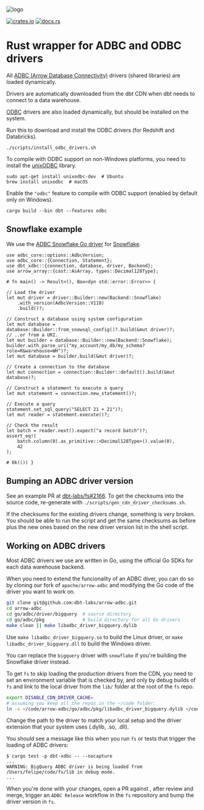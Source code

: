 ![logo](https://raw.githubusercontent.com/apache/arrow/refs/heads/main/docs/source/_static/favicon.ico)

[![crates.io](https://img.shields.io/crates/v/adbc_snowflake.svg)](https://crates.io/crates/adbc_snowflake)
[![docs.rs](https://docs.rs/adbc_snowflake/badge.svg)](https://docs.rs/c)

# Rust wrapper for ADBC and ODBC drivers

All [ADBC (Arrow Database Connectivity)](https://arrow.apache.org/adbc/) drivers
(shared libraries) are loaded dynamically.

Drivers are automatically downloaded from the dbt CDN when dbt needs to connect to a
data warehouse.

[ODBC](https://en.wikipedia.org/wiki/Open_Database_Connectivity) drivers are
also loaded dynamically, but should be installed on the system.

Run this to download and install the ODBC drivers (for Redshift and Databricks).

```
./scripts/install_odbc_drivers.sh
```

To compile with ODBC support on non-Windows platforms, you need to install the
[unixODBC](http://www.unixodbc.org/) library.

```
sudo apt-get install unixodbc-dev  # Ubuntu
brew install unixodbc  # macOS
```

Enable the `"odbc"` feature to compile with ODBC support (enabled by default
only on Windows).

```
cargo build --bin dbt --features odbc
```

## Snowflake example

We use the
[ADBC Snowflake Go driver](https://github.com/apache/arrow-adbc/tree/main/go/adbc/driver/snowflake)
for [Snowflake](https://www.snowflake.com).

```rust,no_run
use adbc_core::options::AdbcVersion;
use adbc_core::{Connection, Statement};
use dbt_xdbc::{connection, database, driver, Backend};
use arrow_array::{cast::AsArray, types::Decimal128Type};

# fn main() -> Result<(), Box<dyn std::error::Error>> {

// Load the driver
let mut driver = driver::Builder::new(Backend::Snowflake)
    .with_version(AdbcVersion::V110)
    .build()?;

// Construct a database using system configuration
let mut database = database::Builder::from_snowsql_config()?.build(&mut driver)?;
// ..or from a URI.
let mut builder = database::Builder::new(Backend::Snowflake);
builder.with_parse_uri("my_account/my_db/my_schema?role=R&warehouse=WH")?;
let mut database = builder.build(&mut driver)?;

// Create a connection to the database
let mut connection = connection::Builder::default().build(&mut database)?;

// Construct a statement to execute a query
let mut statement = connection.new_statement()?;

// Execute a query
statement.set_sql_query("SELECT 21 + 21")?;
let mut reader = statement.execute()?;

// Check the result
let batch = reader.next().expect("a record batch")?;
assert_eq!(
    batch.column(0).as_primitive::<Decimal128Type>().value(0),
    42
);

# Ok(()) }
```

## Bumping an ADBC driver version

See an example PR at [dbt-labs/fs#2166](https://github.com/dbt-labs/fs/pull/2166).
To get the checksums into the source code, re-generate with
`./scripts/gen_cdn_driver_checksums.sh`.

If the checksums for the existing drivers change, something is very broken. You
should be able to run the script and get the same checksums as before plus the
new ones based on the new driver version list in the shell script.

## Working on ADBC drivers

Most ADBC drivers we use are written in Go, using the official Go SDKs for each
data warehouse backend.

When you need to extend the funcionality of an ADBC diver, you can do so by
cloning our fork of `apache/arrow-adbc` and modifying the Go code of the driver
you want to work on.

```bash
git clone git@github.com:dbt-labs/arrow-adbc.git
cd arrow-adbc
cd go/adbc/driver/bigquery  # source directory
cd go/adbc/pkg              # build directory for all Go drivers
make clean || make libadbc_driver_bigquery.dylib
```

Use `make libadbc_driver_bigquery.so` to build the Linux driver, or
`make libadbc_driver_bigquery.dll` to build the Windows driver.

You can replace the `bigquery` driver with `snowflake` if you're building the
Snowflake driver instead.

To get `fs` to skip loading the production drivers from the CDN, you need to set
an environment variable that is checked by, and only by debug builds of `fs` and
link to the local driver from the `lib/` folder at the root of the `fs` repo.

```bash
export DISABLE_CDN_DRIVER_CACHE=
# assuming you keep all the repos in the ~/code folder:
ln -s ~/code/arrow-adbc/go/adbc/pkg/libadbc_driver_bigquery.dylib ~/code/fs/lib/libadbc_driver_bigquery.dylib
```

Change the path to the driver to match your local setup and the driver extension
that your system uses (.dylib, .so, .dll).

You should see a message like this when you run `fs` or tests that trigger the
loading of ADBC drivers:

```
$ cargo test -p dbt-xdbc -- --nocapture
...
WARNING: BigQuery ADBC driver is being loaded from /Users/felipe/code/fs/lib in debug mode.
...
```

When you're done with your changes, open a PR against [](https://github.com/dbt-labs/arrow-adbc),
after review and merge, trigger an `ADBC Release` workflow in the `fs`
repository and bump the driver version in `fs`.

